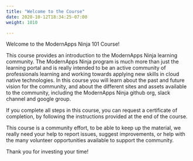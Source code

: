 ```yaml
---
title: "Welcome to the Course"
date: 2020-10-12T18:34:25-07:00
weight: 1010

---
```

Welcome to the ModernApps Ninja 101 Course!

This course provides an introduction to the ModernApps Ninja learning community. The ModernApps Ninja program is much more than just the learning portal and is really intended to be an active community of professionals learning and working towards applying new skills in cloud native technologies.  In this course you will learn about the  past and future vision for the community, and about the different sites and assets available to the community, including the ModernApps Ninja github org, slack channel and google group.

If you complete all steps in this course, you can request a certificate
of completion, by following the instructions provided at the end of the
course. 

This course is a community effort, to be able to keep up the material,
we really need your help to report issues, suggest improvements, or help
with the many volunteer opportunities available to support the
community.

Thank you for investing your time!
